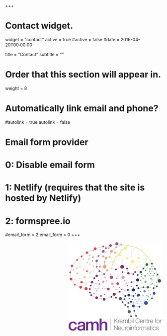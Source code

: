 +++
# Contact widget.
widget = "contact"
active = true
#active = false
#date = 2016-04-20T00:00:00

title = "Contact"
subtitle = ""

# Order that this section will appear in.
weight = 8

# Automatically link email and phone?
#autolink = true
autolink = false

# Email form provider
#   0: Disable email form
#   1: Netlify (requires that the site is hosted by Netlify)
#   2: formspree.io
#email_form = 2
email_form = 0
+++


 
<img src="/img/KCNI_logo_transparent.png" align="right" margin="15px 15px 15px 15px" width="300" /> <img src="/img/CAMH_KCNI_logo.jpg" align="right" margin="15px 15px 15px 15px" width="300" />

